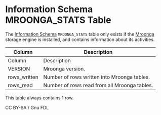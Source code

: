 # Information Schema MROONGA\_STATS Table

The [Information Schema](../) `MROONGA_STATS` table only exists if the [Mroonga](../../../../../../server-usage/storage-engines/mroonga/) storage engine is installed, and contains information about its activities.

| Column        | Description                                  |
| ------------- | -------------------------------------------- |
| Column        | Description                                  |
| VERSION       | Mroonga version.                             |
| rows\_written | Number of rows written into Mroonga tables.  |
| rows\_read    | Number of rows read from all Mroonga tables. |

This table always contains 1 row.

CC BY-SA / Gnu FDL
